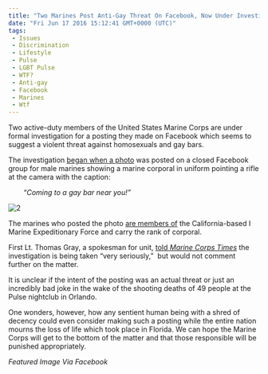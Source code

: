 ```yaml
---
title: "Two Marines Post Anti-Gay Threat On Facebook, Now Under Investigation"
date: "Fri Jun 17 2016 15:12:41 GMT+0000 (UTC)"
tags: 
 - Issues
 - Discrimination
 - Lifestyle
 - Pulse
 - LGBT Pulse
 - WTF?
 - Anti-gay
 - Facebook
 - Marines
 - Wtf
---
```

<p><!-- Quick Adsense WordPress Plugin: http://quicksense.net/ --></p><p>Two active-duty members of the United States Marine Corps are under formal investigation for a posting they made on Facebook which seems to suggest a violent threat against homosexuals and gay bars.</p><p>The investigation <a href="http://www.rawstory.com/2016/06/coming-soon-to-a-gay-bar-near-you-marines-post-violent-facebook-threat-against-gays/" onclick="__gaTracker(&apos;send&apos;, &apos;event&apos;, &apos;outbound-article&apos;, &apos;http://www.rawstory.com/2016/06/coming-soon-to-a-gay-bar-near-you-marines-post-violent-facebook-threat-against-gays/&apos;, &apos;began when&#xA0;a photo&apos;);" target="_blank">began when&#xA0;a photo</a> was posted on a closed Facebook group for male marines showing a marine corporal in uniform pointing a rifle at the camera with the caption:</p><p style="padding-left: 30px;"><em>&#x201C;Coming to a gay bar near you!&#x201D;</em></p><p><img class="size-full wp-image-137744 aligncenter" src="http://i2.wp.com/cdn.liberalamerica.org/wp-content/uploads/2016/06/216.jpg?resize=259%2C345" alt="2" srcset="http://i2.wp.com/cdn.liberalamerica.org/wp-content/uploads/2016/06/216.jpg?resize=259%2C345 259w, http://i2.wp.com/cdn.liberalamerica.org/wp-content/uploads/2016/06/216.jpg?resize=259%2C345 64w" sizes="(max-width: 259px) 100vw, 259px" data-recalc-dims="1"></p><p>The marines who posted the photo <a href="http://www.rawstory.com/2016/06/coming-soon-to-a-gay-bar-near-you-marines-post-violent-facebook-threat-against-gays/" onclick="__gaTracker(&apos;send&apos;, &apos;event&apos;, &apos;outbound-article&apos;, &apos;http://www.rawstory.com/2016/06/coming-soon-to-a-gay-bar-near-you-marines-post-violent-facebook-threat-against-gays/&apos;, &apos;are members of&apos;);" target="_blank">are members of</a> the California-based I Marine Expeditionary Force and carry the rank of corporal.</p><p>First Lt. Thomas Gray, a spokesman for unit, <a href="http://www.rawstory.com/2016/06/coming-soon-to-a-gay-bar-near-you-marines-post-violent-facebook-threat-against-gays/" onclick="__gaTracker(&apos;send&apos;, &apos;event&apos;, &apos;outbound-article&apos;, &apos;http://www.rawstory.com/2016/06/coming-soon-to-a-gay-bar-near-you-marines-post-violent-facebook-threat-against-gays/&apos;, &apos;told&#xA0;Marine Corps Times&apos;);" target="_blank">told&#xA0;<em>Marine Corps Times</em></a>&#xA0;the investigation is being taken &#x201C;very seriously,&#x201D; &#xA0;but would not comment further on the matter.</p><p>It is unclear if the intent of the posting was an actual threat or just an incredibly bad joke in the wake of the shooting deaths of 49 people at the Pulse nightclub in Orlando.</p><p><!-- Quick Adsense WordPress Plugin: http://quicksense.net/ --></p><p>One wonders, however, how any sentient human being with a shred of decency could even consider making such a posting while the entire nation mourns the loss of life which took place in Florida. We can hope the Marine Corps will get to the bottom of the matter and that those responsible will be punished appropriately.</p><p><em>Featured Image Via Facebook&#xA0;</em></p><div style="font-size:0px;height:0px;line-height:0px;margin:0;padding:0;clear:both"></div>